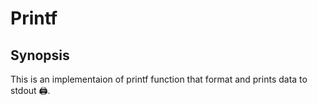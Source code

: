 # Printf

## Synopsis

This is an implementaion of printf function that format and prints data to stdout 🖨️.
